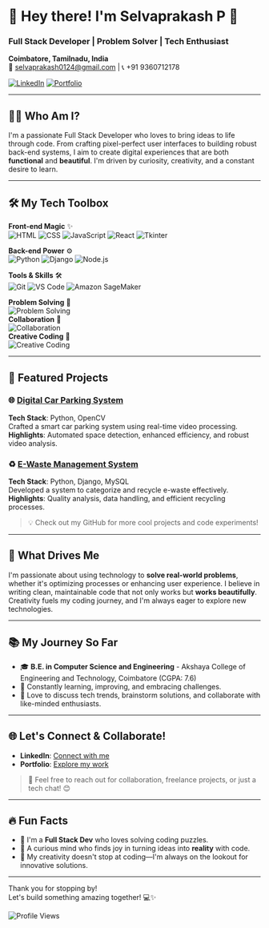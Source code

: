 # 🌟 Hey there! I'm Selvaprakash P 🌟  
### Full Stack Developer | Problem Solver | Tech Enthusiast  
**Coimbatore, Tamilnadu, India**  
📧 [selvaprakash0124@gmail.com](mailto:selvaprakash0124@gmail.com) | 📞 +91 9360712178  

[![LinkedIn](https://img.shields.io/badge/LinkedIn-Profile-blue?style=for-the-badge&logo=linkedin)](https://www.linkedin.com/in/selvaprakash-p) [![Portfolio](https://img.shields.io/badge/Portfolio-Visit-orange?style=for-the-badge&logo=github)](https://selvasaha.github.io/portfolio)

---

## 👨‍💻 Who Am I?  
I'm a passionate Full Stack Developer who loves to bring ideas to life through code. From crafting pixel-perfect user interfaces to building robust back-end systems, I aim to create digital experiences that are both **functional** and **beautiful**. I'm driven by curiosity, creativity, and a constant desire to learn.

---

## 🛠️ My Tech Toolbox  
**Front-end Magic** ✨  
![HTML](https://img.shields.io/badge/HTML-E34F26?style=flat-square&logo=html5&logoColor=white) 
![CSS](https://img.shields.io/badge/CSS-1572B6?style=flat-square&logo=css3&logoColor=white) 
![JavaScript](https://img.shields.io/badge/JavaScript-F7DF1E?style=flat-square&logo=javascript&logoColor=black) 
![React](https://img.shields.io/badge/React-61DAFB?style=flat-square&logo=react&logoColor=black) 
![Tkinter](https://img.shields.io/badge/Tkinter-003366?style=flat-square&logo=python&logoColor=white)

**Back-end Power** ⚙️  
![Python](https://img.shields.io/badge/Python-3776AB?style=flat-square&logo=python&logoColor=white) 
![Django](https://img.shields.io/badge/Django-092E20?style=flat-square&logo=django&logoColor=white) 
![Node.js](https://img.shields.io/badge/Node.js-339933?style=flat-square&logo=node.js&logoColor=white)

**Tools & Skills** 🛠️  
![Git](https://img.shields.io/badge/Git-F05032?style=flat-square&logo=git&logoColor=white) 
![VS Code](https://img.shields.io/badge/VS%20Code-007ACC?style=flat-square&logo=visual-studio-code&logoColor=white) 
![Amazon SageMaker](https://img.shields.io/badge/Amazon%20SageMaker-232F3E?style=flat-square&logo=amazon-aws&logoColor=white)

**Problem Solving** 🧩  
![Problem Solving](https://img.shields.io/badge/Problem%20Solving-brightgreen?style=flat-square&logo=hackerrank&logoColor=white)  
**Collaboration** 🤝  
![Collaboration](https://img.shields.io/badge/Collaboration-ff69b4?style=flat-square&logo=teamspeak&logoColor=white)  
**Creative Coding** 🎨  
![Creative Coding](https://img.shields.io/badge/Creative%20Coding-purple?style=flat-square&logo=creative-commons&logoColor=white)

---

## 🚀 Featured Projects  

### 🌐 [Digital Car Parking System](https://github.com/your-project-link)  
**Tech Stack**: Python, OpenCV  
Crafted a smart car parking system using real-time video processing.  
**Highlights**: Automated space detection, enhanced efficiency, and robust video analysis.

### ♻️ [E-Waste Management System](https://github.com/your-project-link)  
**Tech Stack**: Python, Django, MySQL  
Developed a system to categorize and recycle e-waste effectively.  
**Highlights**: Quality analysis, data handling, and efficient recycling processes.

> 💡 Check out my GitHub for more cool projects and code experiments!

---

## 🌱 What Drives Me  
I'm passionate about using technology to **solve real-world problems**, whether it's optimizing processes or enhancing user experience. I believe in writing clean, maintainable code that not only works but **works beautifully**. Creativity fuels my coding journey, and I'm always eager to explore new technologies.

---

## 📚 My Journey So Far  
- 🎓 **B.E. in Computer Science and Engineering** - Akshaya College of Engineering and Technology, Coimbatore (CGPA: 7.6)
- 🧠 Constantly learning, improving, and embracing challenges.
- 💬 Love to discuss tech trends, brainstorm solutions, and collaborate with like-minded enthusiasts.

---

## 🌐 Let's Connect & Collaborate!  
- **LinkedIn**: [Connect with me](https://www.linkedin.com/in/selvaprakash-p)  
- **Portfolio**: [Explore my work](https://selvasaha.github.io/portfolio)  

> 💬 Feel free to reach out for collaboration, freelance projects, or just a tech chat! 😊

---

## 🔥 Fun Facts  
- 🚀 I'm a **Full Stack Dev** who loves solving coding puzzles.  
- 🌌 A curious mind who finds joy in turning ideas into **reality** with code.  
- 🎨 My creativity doesn't stop at coding—I'm always on the lookout for innovative solutions.

---

Thank you for stopping by!  
Let's build something amazing together! 💻✨

![Profile Views](https://komarev.com/ghpvc/?username=selvasaha&style=flat-square)
